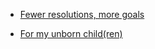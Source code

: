 - [Fewer resolutions, more goals](https://medium.com/@alexmazer/fewer-resolutions-more-goals-b80378e9e60a)

* [For my unborn child(ren)](https://medium.com/@danieltadeyemi/for-my-unborn-child-ren-f22f63efc67?source=bookmarks---------64---------------------)

